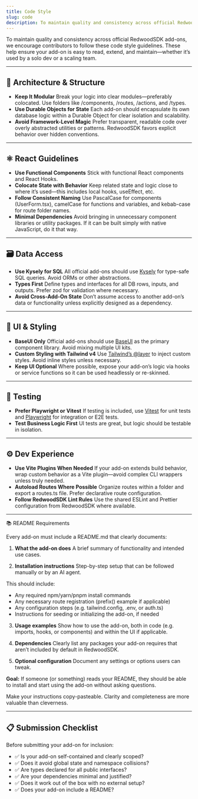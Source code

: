 ```yaml
---
title: Code Style
slug: code
description: To maintain quality and consistency across official RedwoodSDK add-ons, we encourage contributors to follow our code style guidelines. These help ensure your add-on is easy to read, extend, and maintain—whether it’s used by a solo dev or a scaling team.
---
```


To maintain quality and consistency across official RedwoodSDK add-ons, we encourage contributors to follow these code style guidelines. These help ensure your add-on is easy to read, extend, and maintain—whether it’s used by a solo dev or a scaling team.

---

## 🧱 Architecture & Structure

- **Keep It Modular**
Break your logic into clear modules—preferably colocated. Use folders like /components, /routes, /actions, and /types.
- **Use Durable Objects for State**
Each add-on should encapsulate its own database logic within a Durable Object for clear isolation and scalability.
- **Avoid Framework-Level Magic**
Prefer transparent, readable code over overly abstracted utilities or patterns. RedwoodSDK favors explicit behavior over hidden conventions.

---

## ⚛️ React Guidelines
- **Use Functional Components**
Stick with functional React components and React Hooks.
- **Colocate State with Behavior**
Keep related state and logic close to where it’s used—this includes local hooks, useEffect, etc.
- **Follow Consistent Naming**
Use PascalCase for components (UserForm.tsx), camelCase for functions and variables, and kebab-case for route folder names.
- **Minimal Dependencies**
Avoid bringing in unnecessary component libraries or utility packages. If it can be built simply with native JavaScript, do it that way.

---

## 🗃 Data Access
- **Use Kysely for SQL**
All official add-ons should use [Kysely](https://kysely.dev/) for type-safe SQL queries. Avoid ORMs or other abstractions.
- **Types First**
Define types and interfaces for all DB rows, inputs, and outputs. Prefer zod for validation where necessary.
- **Avoid Cross-Add-On State**
Don’t assume access to another add-on’s data or functionality unless explicitly designed as a dependency.

---

## 🎨 UI & Styling
- **BaseUI Only**
Official add-ons should use [BaseUI](https://base-ui.com/react/overview/quick-start) as the primary component library. Avoid mixing multiple UI kits.
- **Custom Styling with Tailwind v4**
Use [Tailwind’s @layer](https://tailwindcss.com/) to inject custom styles. Avoid inline styles unless necessary.
- **Keep UI Optional**
Where possible, expose your add-on’s logic via hooks or service functions so it can be used headlessly or re-skinned.

---

## 🧪 Testing
- **Prefer Playwright or Vitest**
If testing is included, use [Vitest](https://vitest.dev/) for unit tests and [Playwright](https://playwright.dev/) for integration or E2E tests.
- **Test Business Logic First**
UI tests are great, but logic should be testable in isolation.

---

## ⚙️ Dev Experience
- **Use Vite Plugins When Needed**
If your add-on extends build behavior, wrap custom behavior as a Vite plugin—avoid complex CLI wrappers unless truly needed.
- **Autoload Routes Where Possible**
Organize routes within a folder and export a routes.ts file. Prefer declarative route configuration.
- **Follow RedwoodSDK Lint Rules**
Use the shared ESLint and Prettier configuration from RedwoodSDK where available.

---

📚 README Requirements

Every add-on must include a README.md that clearly documents:

1. **What the add-on does**
A brief summary of functionality and intended use cases.

2.	**Installation instructions**
Step-by-step setup that can be followed manually or by an AI agent.

This should include:
- Any required npm/yarn/pnpm install commands
- Any necessary route registration (prefix() example if applicable)
- Any configuration steps (e.g. tailwind.config, .env, or auth.ts)
- Instructions for seeding or initializing the add-on, if needed

3.	**Usage examples**
Show how to use the add-on, both in code (e.g. imports, hooks, or components) and within the UI if applicable.

4. **Dependencies**
Clearly list any packages your add-on requires that aren’t included by default in RedwoodSDK.

5. **Optional configuration**
Document any settings or options users can tweak.

**Goal:** If someone (or something) reads your README, they should be able to install and start using the add-on without asking questions.

Make your instructions copy-pasteable. Clarity and completeness are more valuable than cleverness.

---

## 📋 Submission Checklist

Before submitting your add-on for inclusion:

- ✅ Is your add-on self-contained and clearly scoped?
- ✅ Does it avoid global state and namespace collisions?
- ✅ Are types declared for all public interfaces?
- ✅ Are your dependencies minimal and justified?
- ✅ Does it work out of the box with no external setup?
- ✅ Does your add-on include a README?